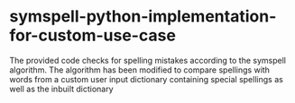 # symspell-python-implementation-for-custom-use-case
The provided code checks for spelling mistakes according to the symspell algorithm. The algorithm has been modified to compare spellings with words from a custom user input dictionary containing special spellings as well as the inbuilt dictionary
